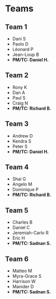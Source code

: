# Teams

## Team 1

- Dani S
- Paolo D
- Léonard P
- Jean-Loup B
- **PM/TC: Daniel H.**

## Team 2

- Rony K
- Dan A
- Paul S
- Craig N
- **PM/TC: Richard B.**

## Team 3

- Andrew D
- Kendra S
- Peter S
- **PM/TC: Daniel H.**

## Team 4

- Shai G
- Angelo M
- Dominique P
- **PM/TC: Richard B.**

## Team 5

- Charles B
- Daniel C
- Jeremiah-Carlo R
- Eric H
- **PM/TC: Sadnan S.**

## Team 6

- Matteo M
- Myra-Grace S
- Harrison W
- Manider D
- **PM/TC: Sadnan S.**

